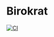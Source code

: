 # Birokrat

[![CI](https://github.com/gztproject/Birokrat/actions/workflows/main.yml/badge.svg)](https://github.com/gztproject/Birokrat/actions/workflows/main.yml?query=workflow%3ACI)
